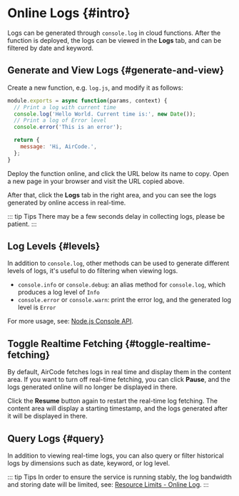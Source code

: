 # Online Logs {#intro}

Logs can be generated through `console.log` in cloud functions. After the function is deployed, the logs can be viewed in the **Logs** tab, and can be filtered by date and keyword.

## Generate and View Logs {#generate-and-view}

Create a new function, e.g. `log.js`, and modify it as follows:

```js
module.exports = async function(params, context) {
  // Print a log with current time
  console.log('Hello World. Current time is:', new Date());
  // Print a log of Error level
  console.error('This is an error');

  return {
    message: 'Hi, AirCode.',
  };
}
```

Deploy the function online, and click the URL below its name to copy. Open a new page in your browser and visit the URL copied above.

After that, click the **Logs** tab in the right area, and you can see the logs generated by online access in real-time.

<ACImage src="/_images/1671602166235.png" mode="light" />
<ACImage src="/_images/1671602188213.png" mode="dark" />

::: tip Tips
There may be a few seconds delay in collecting logs, please be patient.
:::

## Log Levels {#levels}

In addition to `console.log`, other methods can be used to generate different levels of logs, it's useful to do filtering when viewing logs.

- `console.info` or `console.debug`: an alias method for `console.log`, which produces a log level of `Info`
- `console.error` or `console.warn`: print the error log, and the generated log level is `Error`

For more usage, see: [Node.js Console API](https://nodejs.org/api/console.html).

## Toggle Realtime Fetching {#toggle-realtime-fetching}

By default, AirCode fetches logs in real time and display them in the content area. If you want to turn off real-time fetching, you can click **Pause**, and the logs generated online will no longer be displayed in there.

<ACImage src="/_images/1671602371423.png" mode="light" />
<ACImage src="/_images/1671602394420.png" mode="dark" />

Click the **Resume** button again to restart the real-time log fetching. The content area will display a starting timestamp, and the logs generated after it will be displayed in there.

<ACImage src="/_images/1671602431348.png" mode="light" />
<ACImage src="/_images/1671602456168.png" mode="dark" />

## Query Logs {#query}

In addition to viewing real-time logs, you can also query or filter historical logs by dimensions such as date, keyword, or log level.

<ACImage src="/_images/1671602551461.png" mode="light" />
<ACImage src="/_images/1671602530168.png" mode="dark" />

::: tip Tips
In order to ensure the service is running stably, the log bandwidth and storing date will be limited, see: [Resource Limits - Online Log](/about/limits.html#online-log).
:::
